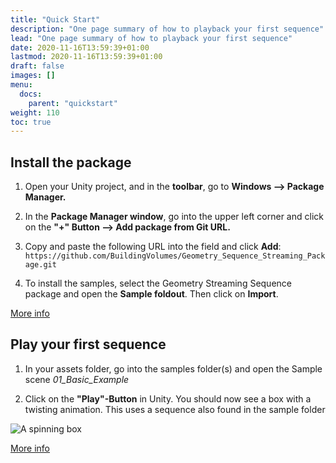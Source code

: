 ```yaml
---
title: "Quick Start"
description: "One page summary of how to playback your first sequence"
lead: "One page summary of how to playback your first sequence"
date: 2020-11-16T13:59:39+01:00
lastmod: 2020-11-16T13:59:39+01:00
draft: false
images: []
menu:
  docs:
    parent: "quickstart"
weight: 110
toc: true
---
```


## Install the package

1. Open your Unity project, and in the **toolbar**, go to **Windows –> Package Manager.**

2. In the **Package Manager window**, go into the upper left corner and click on the **"+" Button –> Add package from Git URL.**

3. Copy and paste the following URL into the field and click **Add**: `https://github.com/BuildingVolumes/Geometry_Sequence_Streaming_Package.git`

4. To install the samples, select the Geometry Streaming Sequence package and open the **Sample foldout**. Then click on **Import**.

[More info](docs/tutorials/installation/)

## Play your first sequence

1. In your assets folder, go into the samples folder(s) and open the Sample scene *01_Basic_Example*

2. Click on the **"Play"-Button** in Unity. You should now see a box with a twisting animation. This uses a sequence also found in the sample folder

![A spinning box](https://media3.giphy.com/media/v1.Y2lkPTc5MGI3NjExNDMwZTkyOTEzZjRiM2M5ZWI4ZTc1NmEyNjIzZjg2OTU4MzRlZGQ0NCZlcD12MV9pbnRlcm5hbF9naWZzX2dpZklkJmN0PWc/cxJpQmE5QeReOgx16L/giphy.gif)

[More info](docs/tutorials/editor-playback/)

